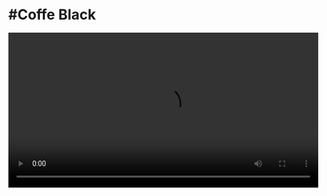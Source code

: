 <h1>#Coffe Black</h1>


<video controls loop width="620">
  <source src="https://github.com/user-attachments/assets/0e0776de-c19f-4787-8afe-d056c9d05ec2" type="video/mp4" />
</video>

